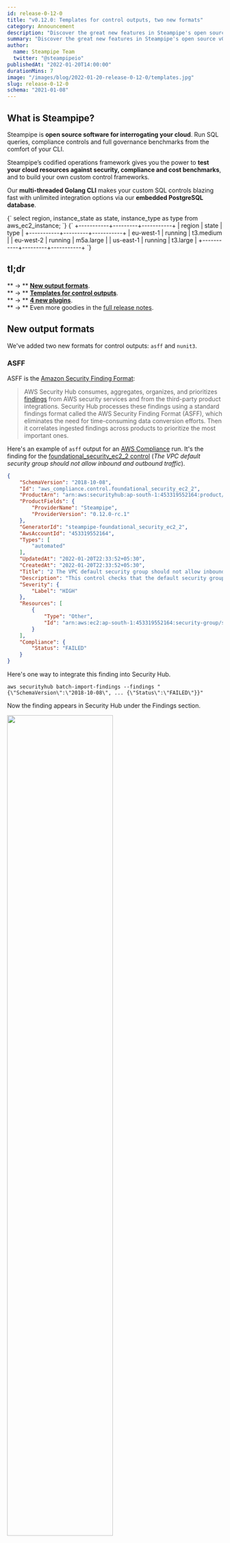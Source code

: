 ```yaml
---
id: release-0-12-0
title: "v0.12.0: Templates for control outputs, two new formats"
category: Announcement
description: "Discover the great new features in Steampipe's open source v0.12.0 release!"
summary: "Discover the great new features in Steampipe's open source v0.12.0 release!"
author:
  name: Steampipe Team
  twitter: "@steampipeio"
publishedAt: "2022-01-20T14:00:00"
durationMins: 7
image: "/images/blog/2022-01-20-release-0-12-0/templates.jpg"
slug: release-0-12-0
schema: "2021-01-08"
---
```


<div className="row mb-5 mt-1">
  <div className="col col-12 col-lg-6">
    <h2>What is Steampipe?</h2>
    <p>Steampipe is <strong>open source software for interrogating your cloud</strong>. Run SQL queries, compliance controls and full governance benchmarks from the comfort of your CLI.</p>
    <p>Steampipe’s codified operations framework gives you the power to <strong>test your cloud resources against security, compliance and cost benchmarks</strong>, and to build your own custom control frameworks. </p>
    <p>Our <strong>multi-threaded Golang CLI</strong> makes your custom SQL controls blazing fast with unlimited integration options via our <strong>embedded PostgreSQL database</strong>.</p>
  </div>
  <div className="col col-12 col-lg-1"></div>
  <div className="col col-12 col-lg-5 mt-5">
    <Terminal title="steampipe cli">
      <TerminalCommand enableCopyToClipboard={false}>
        {`
select
  region,
  instance_state as state,
  instance_type as type
from
  aws_ec2_instance;
        `}
      </TerminalCommand>
      <TerminalResult>
        {`
+-----------+---------+-----------+
| region    | state   | type      |
+-----------+---------+-----------+
| eu-west-1 | running | t3.medium |
| eu-west-2 | running | m5a.large |
| us-east-1 | running | t3.large  |
+-----------+---------+-----------+
        `}
      </TerminalResult>
    </Terminal>
  </div>
</div>


## tl;dr

** &rarr; ** **[New output formats](#new-output-formats)**.<br />
** &rarr; ** **[Templates for control outputs](#templates-for-control-outputs)**.<br />
** &rarr; ** **[4 new plugins](#new-plugins)**. <br />
** &rarr; ** Even more goodies in the [full release notes](https://github.com/turbot/steampipe/blob/main/CHANGELOG.md#v0120-2022-01-20).

## New output formats

We've added two new formats for control outputs: `asff` and `nunit3`.

### ASFF

ASFF is the [Amazon Security Finding Format](https://docs.aws.amazon.com/securityhub/latest/userguide/securityhub-findings-format.html):

> AWS Security Hub consumes, aggregates, organizes, and prioritizes [findings](https://docs.aws.amazon.com/securityhub/latest/userguide/securityhub-findings.html) from AWS security services and from the third-party product integrations. Security Hub processes these findings using a standard findings format called the AWS Security Finding Format (ASFF), which eliminates the need for time-consuming data conversion efforts. Then it correlates ingested findings across products to prioritize the most important ones.

Here's an example of `asff` output for an [AWS Compliance](https://hub.steampipe.io/mods/turbot/aws_compliance) run. It's the finding for the [foundational_security_ec2_2 control](https://hub.steampipe.io/mods/turbot/aws_compliance/controls/control.foundational_security_ec2_2?context=benchmark.foundational_security/benchmark.foundational_security_ec2) (<i>The VPC default security group should not allow inbound and outbound traffic</i>).

```json
{
    "SchemaVersion": "2018-10-08",
    "Id": "aws_compliance.control.foundational_security_ec2_2",
    "ProductArn": "arn:aws:securityhub:ap-south-1:453319552164:product/453319552164/default",
    "ProductFields": {
        "ProviderName": "Steampipe",
        "ProviderVersion": "0.12.0-rc.1"
    },
    "GeneratorId": "steampipe-foundational_security_ec2_2",
    "AwsAccountId": "453319552164",
    "Types": [
        "automated"
    ],
    "UpdatedAt": "2022-01-20T22:33:52+05:30",
    "CreatedAt": "2022-01-20T22:33:52+05:30",
    "Title": "2 The VPC default security group should not allow inbound and outbound traffic",
    "Description": "This control checks that the default security group of a VPC does not allow inbound or outbound traffic. The rules for the default security group allow all outbound and inbound traffic from network interfaces (and their associated instances) that are assigned to the same security group.",
    "Severity": {
        "Label": "HIGH"
    },
    "Resources": [
        { 
            "Type": "Other",
            "Id": "arn:aws:ec2:ap-south-1:453319552164:security-group/sg-79245001"
        }
    ],
    "Compliance": {
        "Status": "FAILED"
    }
}
```

Here's one way to integrate this finding into Security Hub.

```shell
aws securityhub batch-import-findings --findings "{\"SchemaVersion\":\"2018-10-08\", ... {\"Status\":\"FAILED\"}}"
```

Now the finding appears in Security Hub under the Findings section.

<img width="70%" src="/images/blog/2022-01-20-release-0-12-0/findings.png" />

### nunit3

This is the XML format for [NUnit 3.0 test results](https://docs.nunit.org/articles/nunit/technical-notes/usage/Test-Result-XML-Format.html). Here's an example of `nunit3` output for the [CIS v1.40](https://hub.steampipe.io/mods/turbot/aws_compliance/controls/benchmark.cis_v140) benchmark.

```xml
<test-case id="cis_v140_1_1::0" name="aws_compliance.control.cis_v140_1_1::0" result="Passed">
<properties>
    <property>
     <key>steampipe:status</key>
     <value>info</value>
    </property>
    <property>
     <key>steampipe:reason</key>
     <value>Manual verification required.</value>
    </property>
    <property>
    <key>steampipe:dimension:account_id</key>
    <value>899206412154</value>
    </property>
</properties>
<reason>
<message><![CDATA[Manual verification required.]]></message>
</reason>
</test-case>
```

Here is a visualization made with AWS CodeBuild.

<img width="70%" src="/images/blog/2022-01-20-release-0-12-0/nunit3.png" />

## Templates for control outputs

This release adds a templating mechanism for control outputs, based on the golang [text/template](https://pkg.go.dev/text/template) package. For each output format there's now a directory, in `~/.steampipe/check/templates/`, which minimally includes a file called `output.tmpl`. The name of the directory defines the name of an output format. The content of `output.tmpl` defines how to unpack and format a golang struct, called `Data`, that's passed to the template. 

For example, let's create `~/.steampipe/check/templates/summary/output.tmpl` like so. 

```
{{ define "output" }}

{{ range .Data.Root.Groups }}
Summary for {{ .Title }}
{{ end }}
total: {{ .Data.Root.Summary.Status.TotalCount }}
passed: {{ .Data.Root.Summary.Status.PassedCount }}
failed: {{ .Data.Root.Summary.Status.FailedCount }}
skipped: {{ .Data.Root.Summary.Status.Skip }}

{{ end }}
```

Now there's a new `summary` output format.

```shell
steampipe check --output=summary all
```

```
Summary for Zoom Compliance

total: 185
passed: 119
failed: 66
skipped: 0
```

This command puts the above output into the file `output.summary`.

```shell
steampipe check --export=output.summary all
```

This command produces an inferred filename like `all-20220119-111307.summary`.

```shell
steampipe check --export=summary all
```

Along with  `asff` and `nunit3`, the `csv`, `html`, `json`, and `md` formats now use this mechanism. So you can explore those templates in `~/.steampipe/check/templates` to find more advanced examples that you can adapt for your own needs. 

## New plugins

Since our [last release](https://steampipe.io/blog/release-0-11-0), we've added 4 new plugins:

- [Confluence](https://hub.steampipe.io/plugins/ellisvalentiner/confluence) - query spaces and contents
- [Hypothesis](https://hub.steampipe.io/plugins/turbot/hypothesis) - query annotations, user profile
- [PagerDuty](https://hub.steampipe.io/plugins/turbot/pagerduty) - query incidents, schedules, services, users, etc
- [Prometheus](https://hub.steampipe.io/plugins/turbot/prometheus) - query alerts, metrics, rules, targets, etc

We are always improving the suite of plugins. During this cycle we added tables to [AWS](https://hub.steampipe.io/plugins/turbot/aws), [Azure](https://hub.steampipe.io/plugins/turbot/azure), [Cloudflare](https://hub.steampipe.io/plugins/turbot/cloudflare), [Okta](https://hub.steampipe.io/plugins/turbot/okta), and [Oracle Cloud](https://hub.steampipe.io/plugins/turbot/oci).
## Let’s get building!

Steampipe delivers tools to build, execute and share cloud configuration, compliance, and security frameworks using SQL, HCL and a little elbow grease. To support those tools, it maps a growing suite of APIs to tables that you can query, and join across, in Postgres. 

Do you want to help us expand the open source documentation and control coverage for CIS, PCI, HIPAA, and NIST? Add tables to existing plugins? Create plugins to bring new APIs into the mix? The best way to get started is to [join our Slack workspace](https://steampipe.io/community/join) and raise your hand. We would love to talk to you!

For even more good stuff in v0.12.0, check out the [full release notes on GitHub](https://github.com/turbot/steampipe/blob/main/CHANGELOG.md).









